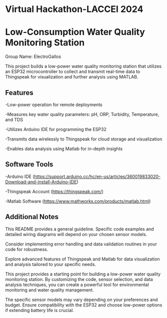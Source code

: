 # Virtual Hackathon-LACCEI 2024 
# Low-Consumption Water Quality Monitoring Station
Group Name: ElectroGallos

This project builds a low-power water quality monitoring station that utilizes an ESP32 microcontroller to collect and transmit real-time data to Thingspeak for visualization and further analysis using MATLAB.

## Features
  
  -Low-power operation for remote deployments
 
  -Measures key water quality parameters: pH, ORP, Turbidity, Temperature, and TDS  
 
  -Utilizes Arduino IDE for programming the ESP32
  
  -Transmits data wirelessly to Thingspeak for cloud storage and visualization
 
  -Enables data analysis using Matlab for in-depth insights


## Software Tools

  -Arduino IDE (https://support.arduino.cc/hc/en-us/articles/360019833020-Download-and-install-Arduino-IDE)
  
  -Thingspeak Account (https://thingspeak.com/)
  
  -Matlab Software (https://www.mathworks.com/products/matlab.html)

## Additional Notes

This README provides a general guideline. Specific code examples and detailed wiring diagrams will depend on your chosen sensor models.

Consider implementing error handling and data validation routines in your code for robustness.

Explore advanced features of Thingspeak and Matlab for data visualization and analysis tailored to your specific needs.

This project provides a starting point for building a low-power water quality monitoring station. By customizing the code, sensor selection, and data analysis techniques, you can create a powerful tool for environmental monitoring and water quality management.

The specific sensor models may vary depending on your preferences and budget. Ensure compatibility with the ESP32 and choose low-power options if extending battery life is crucial.

